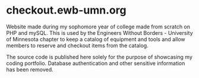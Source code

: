 # checkout.ewb-umn.org

Website made during my sophomore year of college made from scratch on PHP and mySQL. This is used by the Engineers Without Borders - University of Minnesota chapter to keep a catalog of equipment and tools and allow members to reserve and checkout items from the catalog.

The source code is published here solely for the purpose of showcasing my coding portfolio. Database authentication and other sensitive information has been removed.
